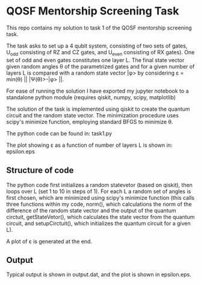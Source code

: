 # QOSF Mentorship Screening Task

This repo contains my solution to task 1 of the QOSF mentorship screening task. 

The task asks to set up a 4 qubit system, consisting of two sets of gates, U<sub>odd</sub> consisting of RZ and CZ gates, and U<sub>even</sub> consisting of RX gates). One set of odd and even gates constitutes one layer L. The final state vector given random angles &theta; of the parametrized gates and for a given number of layers L is compared with a random state vector |&phi;> by considering &epsilon; =  min(&theta;) || |&Psi;(&theta;)>-|&phi;> ||.

For ease of running the solution I have exported my jupyter notebook to a standalone python module (requires qiskit, numpy, scipy, matplotlib)

The solution of the task is implemented using qiskit to create the quantum circuit and the random state vector. The minimization procedure uses scipy's minimize function, employing standard BFGS to minimize &theta;.

The python code can be found in: task1.py

The plot showing &epsilon; as a function of number of layers L is shown in: epsilon.eps

## Structure of code

The python code first initializes a random statevetor (based on qiskit), then loops over L (set 1 to 10 in steps of 1). For each L a random set of angles is first chosen, which are minimized using scipy's minimize function (this calls three functions within my code, norm(), which calculations the norm of the difference of the random state vector and the output of the quantum circtuit, getStateVetor(), which calculates the state vector from the quantum circuit, and setupCirctuit(), which initializes the quantum circuit for a given L). 

A plot of &epsilon; is generated at the end.

## Output

Typical output is shown in output.dat, and the plot is shown in epsilon.eps.